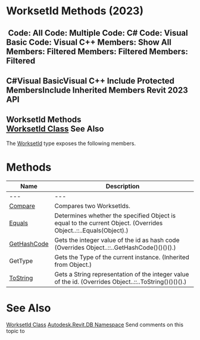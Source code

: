 # WorksetId Methods (2023)

﻿
 Code: All Code: Multiple Code: C# Code: Visual Basic Code: Visual C++  Members: Show All Members: Filtered Members: Filtered Members: Filtered   
---  
C#Visual BasicVisual C++
Include Protected MembersInclude Inherited Members
Revit 2023 API  
---  
WorksetId Methods  
[WorksetId Class](8bece327-c269-8101-b4c2-38632f593fe6.md "WorksetId Class") See Also  
---  
The [WorksetId](8bece327-c269-8101-b4c2-38632f593fe6.md "WorksetId Class") type exposes the following members.
# Methods
| Name | Description |
| --- | --- |
| --- | --- | --- |
| [Compare](2161394c-15f2-7a84-54d2-048dba62b269.md "Compare Method") | Compares two WorksetIds. |
| [Equals](6e857b68-4e76-8dc6-19c6-531a0db51429.md "Equals Method") | Determines whether the specified Object is equal to the current Object.  (Overrides Object..::..Equals(Object).) |
| [GetHashCode](7434623f-e668-d6cd-18d6-f17bf707b9fb.md "GetHashCode Method") | Gets the integer value of the id as hash code  (Overrides Object..::..GetHashCode()()()().) |
| GetType | Gets the Type of the current instance. (Inherited from Object.) |
| [ToString](9938a154-6fa9-1ac2-ce46-7bb61fcec970.md "ToString Method") | Gets a String representation of the integer value of the id.  (Overrides Object..::..ToString()()()().) |

# See Also
[WorksetId Class](8bece327-c269-8101-b4c2-38632f593fe6.md "WorksetId Class")
[Autodesk.Revit.DB Namespace](87546ba7-461b-c646-cbb1-2cb8f5bff8b2.md "Autodesk.Revit.DB Namespace")
Send comments on this topic to 